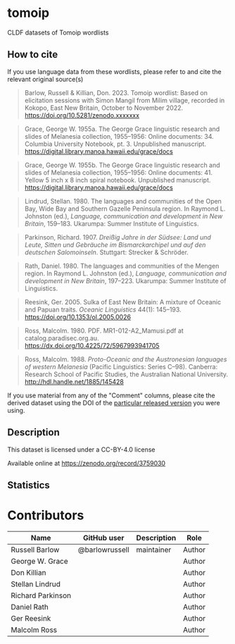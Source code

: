 # tomoip
CLDF datasets of Tomoip wordlists

## How to cite

If you use language data from these wordlists, please refer to and cite the relevant original source(s)

  > Barlow, Russell & Killian, Don. 2023. Tomoip wordlist: Based on elicitation sessions with Simon Mangil from Milim village, recorded in Kokopo, East New Britain, October to November 2022. https://doi.org/10.5281/zenodo.xxxxxxx
  
  > Grace, George W. 1955a. The George Grace linguistic research and slides of Melanesia collection, 1955–1956: Online documents: 34. Columbia University Notebook, pt. 3. Unpublished manuscript. https://digital.library.manoa.hawaii.edu/grace/docs
  
  > Grace, George W. 1955b. The George Grace linguistic research and slides of Melanesia collection, 1955–1956: Online documents: 41. Yellow 5 inch x 8 inch spiral notebook. Unpublished manuscript. https://digital.library.manoa.hawaii.edu/grace/docs
  
  > Lindrud, Stellan. 1980. The languages and communities of the Open Bay, Wide Bay and Southern Gazelle Peninsula region. In Raymond L. Johnston (ed.), _Language, communication and development in New Britain_, 159–183. Ukarumpa: Summer Institute of Linguistics.
  
  > Parkinson, Richard. 1907. _Dreißig Jahre in der Südsee: Land und Leute, Sitten und Gebräuche im Bismarckarchipel und auf den deutschen Salomoinseln_. Stuttgart: Strecker & Schröder.
  
  > Rath, Daniel. 1980. The languages and communities of the Mengen region. In Raymond L. Johnston (ed.), _Language, communication and development in New Britain_, 197–223. Ukarumpa: Summer Institute of Linguistics.
  
  > Reesink, Ger. 2005. Sulka of East New Britain: A mixture of Oceanic and Papuan traits. _Oceanic Linguistics_ 44(1): 145–193. https://doi.org/10.1353/ol.2005.0026
  
  > Ross, Malcolm. 1980. PDF. MR1-012-A2_Mamusi.pdf at catalog.paradisec.org.au. https://dx.doi.org/10.4225/72/5967993941705
  
  > Ross, Malcolm. 1988. _Proto-Oceanic and the Austronesian languages of western Melanesia_ (Pacific Linguistics: Series C–98). Canberra: Research School of Pacific Studies, the Australian National University. http://hdl.handle.net/1885/145428

If you use material from any of the "Comment" columns, please cite the derived dataset using the DOI of the [particular released version](../../releases/) you were using.

## Description


This dataset is licensed under a CC-BY-4.0 license

Available online at https://zenodo.org/record/3759030

## Statistics


# Contributors

Name                 | GitHub user     | Description                          | Role
---                  | ---             | ---                                  | ---
Russell Barlow       | @barlowrussell  | maintainer                           | Author
George W. Grace      |                 |                                      | Author
Don Killian          |                 |                                      | Author
Stellan Lindrud      |                 |                                      | Author
Richard Parkinson    |                 |                                      | Author
Daniel Rath          |                 |                                      | Author
Ger Reesink          |                 |                                      | Author
Malcolm Ross         |                 |                                      | Author


